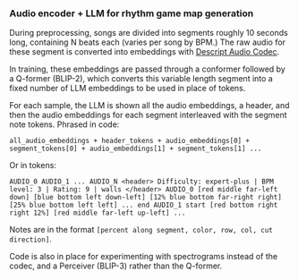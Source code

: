 ### Audio encoder + LLM for rhythm game map generation

During preprocessing, songs are divided into segments roughly 10 seconds long, containing N beats each (varies per song by BPM.) The raw audio for these segment is converted into embeddings with [Descript Audio Codec](https://github.com/descriptinc/descript-audio-codec).

In training, these embeddings are passed through a conformer followed by a Q-former (BLIP-2), which converts this variable length segment into a fixed number of LLM embeddings to be used in place of tokens.

For each sample, the LLM is shown all the audio embeddings, a header, and then the audio embeddings for each segment interleaved with the segment note tokens. Phrased in code:

```
all_audio_embeddings + header_tokens + audio_embeddings[0] + segment_tokens[0] + audio_embeddings[1] + segment_tokens[1] ...
```

Or in tokens:

```
AUDIO_0 AUDIO_1 ... AUDIO_N <header> Difficulty: expert-plus | BPM level: 3 | Rating: 9 | walls </header> AUDIO_0 [red middle far-left down] [blue bottom left down-left] [12% blue bottom far-right right] [25% blue bottom left left] ... end AUDIO_1 start [red bottom right right 12%] [red middle far-left up-left] ...
```

Notes are in the format `[percent along segment, color, row, col, cut direction]`.

Code is also in place for experimenting with spectrograms instead of the codec, and a Perceiver (BLIP-3) rather than the Q-former.
